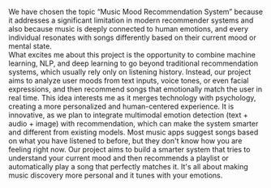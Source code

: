 We have chosen the topic “Music Mood Recommendation System” because it addresses a significant limitation in modern recommender systems and also because music is deeply connected to human emotions, and every individual resonates with songs differently based on their current mood or mental state.  
What excites me about this project is the opportunity to combine machine learning, NLP, and deep learning to go beyond traditional recommendation systems, which usually rely only on listening history. 
Instead, our project aims to analyze user moods from text inputs, voice tones, or even facial expressions, and then recommend songs that emotionally match the user in real time. 
This idea interests me as it merges technology with psychology, creating a more personalized and human-centered experience. 
It is innovative, as we plan to integrate multimodal emotion detection (text + audio + image) with recommendation, which can make the system smarter and different from existing models.
Most music apps suggest songs based on what you have listened to before, but they don't know how you are feeling right now. Our project aims to build a smarter system that tries to understand your current mood and then recommends a playlist or automatically play a song that perfectly matches it. 
It's all about making music discovery more personal and it tunes with your emotions.
